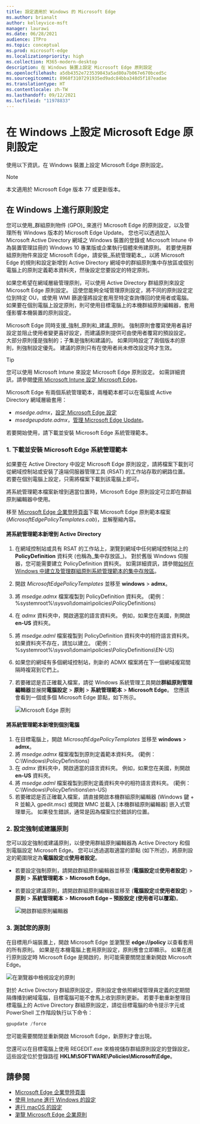 ```yaml
---
title: 設定適用於 Windows 的 Microsoft Edge
ms.author: brianalt
author: kelleyvice-msft
manager: laurawi
ms.date: 06/28/2021
audience: ITPro
ms.topic: conceptual
ms.prod: microsoft-edge
ms.localizationpriority: high
ms.collection: M365-modern-desktop
description: 在 Windows 裝置上設定 Microsoft Edge 原則設定
ms.openlocfilehash: a5db4352e723539843a5ad80a7b067e670bced5c
ms.sourcegitcommit: 8968f3107291935ed9adc84bba348d5f187eadae
ms.translationtype: HT
ms.contentlocale: zh-TW
ms.lasthandoff: 09/12/2021
ms.locfileid: "11978833"
---
```

# <a name="configure-microsoft-edge-policy-settings-on-windows"></a>在 Windows 上設定 Microsoft Edge 原則設定

使用以下資訊，在 Windows 裝置上設定 Microsoft Edge 原則設定。

> [!NOTE]
> 本文適用於 Microsoft Edge 版本 77 或更新版本。

## <a name="configure-policy-settings-on-windows"></a>在 Windows 上進行原則設定

您可以使用_群組原則物件 (GPO)_ 來進行 Microsoft Edge 的原則設定，以及管理所有 Windows 版本的 Microsoft Edge Update。 您也可以透過加入 Microsoft Active Directory 網域之 Windows 裝置的登錄或 Microsoft Intune 中為裝置管理註冊的 Windows 10 專業版或企業執行個體來佈建原則。 若要使用群組原則物件來設定 Microsoft Edge，請安裝_系統管理範本_，以將 Microsoft Edge 的規則和設定新增到 Active Directory 網域中的群組原則集中存放區或個別電腦上的原則定義範本資料夾，然後設定您要設定的特定原則。

如果您希望在網域層級管理原則，可以使用 Active Directory 群組原則來設定 Microsoft Edge 原則設定。 這使您能夠全域管理原則設定，將不同的原則設定定位到特定 OU，或使用 WMI 篩選僅將設定套用至特定查詢傳回的使用者或電腦。 如果要在個別電腦上設定原則，則可使用目標電腦上的本機群組原則編輯器，套用僅影響本機裝置的原則設定。

Microsoft Edge 同時支援_強制_原則和_建議_原則。 強制原則會覆寫使用者喜好設定並阻止使用者變更喜好設定，而建議原則提供可由使用者覆寫的預設設定。 大部分原則僅是強制的；子集是強制和建議的。 如果同時設定了兩個版本的原則，則強制設定優先。 建議的原則只有在使用者尚未修改設定時才生效。

>[!TIP]
> 您可以使用 Microsoft Intune 來設定 Microsoft Edge 原則設定。 如需詳細資訊，請參閱[使用 Microsoft Intune 設定 Microsoft Edge](configure-edge-with-intune.md)。

Microsoft Edge 有兩個系統管理範本，兩種範本都可以在電腦或 Active Directory 網域層級套用：

- *msedge.admx*，[設定 Microsoft Edge 設定](microsoft-edge-policies.md)
- *msedgeupdate.admx*，[管理 Microsoft Edge Update](microsoft-edge-update-policies.md)。

若要開始使用，請下載並安裝 Microsoft Edge 系統管理範本。

### <a name="1-download-and-install-the-microsoft-edge-administrative-template"></a>1. 下載並安裝 Microsoft Edge 系統管理範本

如果要在 Active Directory 中設定 Microsoft Edge 原則設定，請將檔案下載到可從網域控制站或安裝了遠端伺服器管理工具 (RSAT) 的工作站存取的網路位置。 若要在個別電腦上設定，只需將檔案下載到該電腦上即可。

將系統管理範本檔案新增到適當位置時，Microsoft Edge 原則設定可立即在群組原則編輯器中使用。

移至 [Microsoft Edge 企業登陸頁面](https://aka.ms/EdgeEnterprise)下載 Microsoft Edge 原則範本檔案 (*MicrosoftEdgePolicyTemplates.cab*)，並解壓縮內容。

#### <a name="add-the-administrative-template-to-active-directory"></a>將系統管理範本新增到 Active Directory

1. 在網域控制站或具有 RSAT 的工作站上，瀏覽到網域中任何網域控制站上的 **PolicyDefinition** 資料夾 (也稱為_集中存放區_)。 對於舊版 Windows 伺服器，您可能需要建立 PolicyDefinition 資料夾。 如需詳細資訊，請參閱[如何在 Windows 中建立及管理群組原則系統管理範本的集中存放區](https://support.microsoft.com/help/3087759/how-to-create-and-manage-the-central-store-for-group-policy-administra)。
2. 開啟 *MicrosoftEdgePolicyTemplates* 並移至 **windows** > **admx**。
3. 將 *msedge.admx* 檔案複製到 PolicyDefinition 資料夾。 (範例：%systemroot%\sysvol\domain\policies\PolicyDefinitions)
4. 在 *admx* 資料夾中，開啟適當的語言資料夾。 例如，如果您在美國，則開啟 **en-US** 資料夾。
5. 將 *msedge.adml* 檔案複製到 PolicyDefinition 資料夾中的相符語言資料夾。 如果資料夾不存在，請加以建立。 (範例：%systemroot%\sysvol\domain\policies\PolicyDefinitions\EN-US)
6. 如果您的網域有多個網域控制站，則新的 ADMX 檔案將在下一個網域複寫間隔時複寫到它們上。
7. 若要確認是否正確載入檔案，請從 Windows 系統管理工具開啟**群組原則管理編輯器**並展開**電腦設定** > **原則** > **系統管理範本** > **Microsoft Edge**。 您應該會看到一個或多個 Microsoft Edge 節點，如下所示。

    ![Microsoft Edge 原則](./media/configure-microsoft-edge/edge-gpo-policies.png)

#### <a name="add-the-administrative-template-to-an-individual-computer"></a>將系統管理範本新增到個別電腦

1. 在目標電腦上，開啟 *MicrosoftEdgePolicyTemplates* 並移至 **windows** > **admx**。
2. 將 *msedge.admx* 檔案複製到原則定義範本資料夾。 (範例：C:\Windows\PolicyDefinitions)
3. 在 *admx* 資料夾中，開啟適當的語言資料夾。 例如，如果您在美國，則開啟 **en-US** 資料夾。
4. 將 *msedge.adml* 檔案複製到原則定義資料夾中的相符語言資料夾。 (範例：C:\Windows\PolicyDefinitions\en-US)
5. 若要確認是否正確載入檔案，請直接開啟本機群組原則編輯器 (Windows 鍵 + R 並輸入 gpedit.msc) 或開啟 MMC 並載入 [本機群組原則編輯器] 嵌入式管理單元。 如果發生錯誤，通常是因為檔案位於錯誤的位置。

### <a name="2-set-mandatory-or-recommended-policies"></a>2. 設定強制或建議原則

您可以設定強制或建議原則，以便使用群組原則編輯器為 Active Directory 和個別電腦設定 Microsoft Edge。 您可以透過選取適當的節點 (如下所述)，將原則設定的範圍限定為**電腦設定**或**使用者設定**。

- 若要設定強制原則，請開啟群組原則編輯器並移至 (**電腦設定**或**使用者設定**) > **原則** > **系統管理範本** > **Microsoft Edge**。
- 若要設定建議原則，請開啟群組原則編輯器並移至 (**電腦設定**或**使用者設定**) > **原則** > **系統管理範本** > **Microsoft Edge – 預設設定 (使用者可以覆寫)**。

  ![開啟群組原則編輯器](./media/configure-microsoft-edge/edge-ad-policy.png)

### <a name="3-test-your-policies"></a>3. 測試您的原則

在目標用戶端裝置上，開啟 Microsoft Edge 並瀏覽至 **edge://policy** 以查看套用的所有原則。 如果是在本機電腦上套用原則設定，原則應會立即顯示。 如果在進行原則設定時 Microsoft Edge 是開啟的，則可能需要關閉並重新開啟 Microsoft Edge。

![在瀏覽器中檢視設定的原則](./media/configure-microsoft-edge/edge-gpEdit.png)

對於 Active Directory 群組原則設定，原則設定會依照網域管理員定義的定期間隔傳播到網域電腦，目標電腦可能不會馬上收到原則更新。 若要手動重新整理目標電腦上的 Active Directory 群組原則設定，請從目標電腦的命令提示字元或 PowerShell 工作階段執行以下命令：

``` powershell
gpupdate /force
```

您可能需要關閉並重新開啟 Microsoft Edge，新原則才會出現。

您還可以在目標電腦上使用 REGEDIT.exe 來檢視儲存群組原則設定的登錄設定。 這些設定位於登錄路徑 **HKLM\SOFTWARE\Policies\Microsoft\Edge**。

## <a name="see-also"></a>請參閱

- [Microsoft Edge 企業登陸頁面](https://aka.ms/EdgeEnterprise)
- [使用 Intune 進行 Windows 的設定](configure-edge-with-intune.md)
- [進行 macOS 的設定](configure-microsoft-edge-on-mac.md)
- [瀏覽 Microsoft Edge 企業原則](microsoft-edge-policies.md)


